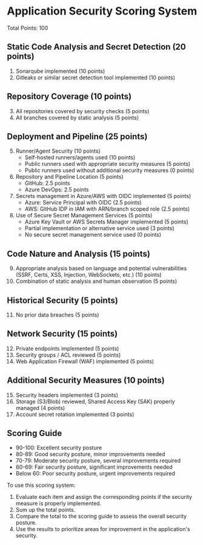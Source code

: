 # Application Security Scoring System

Total Points: 100

## Static Code Analysis and Secret Detection (20 points)
1. Sonarqube implemented (10 points)
2. Gitleaks or similar secret detection tool implemented (10 points)

## Repository Coverage (10 points)
3. All repositories covered by security checks (5 points)
4. All branches covered by static analysis (5 points)

## Deployment and Pipeline (25 points)
5. Runner/Agent Security (10 points)
   - Self-hosted runners/agents used (10 points)
   - Public runners used with appropriate security measures (5 points)
   - Public runners used without additional security measures (0 points)
6. Repository and Pipeline Location (5 points)
   - GitHub: 2.5 points
   - Azure DevOps: 2.5 points
7. Secrets management in Azure/AWS with OIDC implemented (5 points)
   - Azure: Service Principal with OIDC (2.5 points)
   - AWS: GitHub IDP in IAM with ARN/branch scoped role (2.5 points)
8. Use of Secure Secret Management Services (5 points)
   - Azure Key Vault or AWS Secrets Manager implemented (5 points)
   - Partial implementation or alternative service used (3 points)
   - No secure secret management service used (0 points)

## Code Nature and Analysis (15 points)
9. Appropriate analysis based on language and potential vulnerabilities (SSRF, Certs, XSS, Injection, WebSockets, etc.) (10 points)
10. Combination of static analysis and human observation (5 points)

## Historical Security (5 points)
11. No prior data breaches (5 points)

## Network Security (15 points)
12. Private endpoints implemented (5 points)
13. Security groups / ACL reviewed (5 points)
14. Web Application Firewall (WAF) implemented (5 points)

## Additional Security Measures (10 points)
15. Security headers implemented (3 points)
16. Storage (S3/Blob) reviewed, Shared Access Key (SAK) properly managed (4 points)
17. Account secret rotation implemented (3 points)

## Scoring Guide
- 90-100: Excellent security posture
- 80-89: Good security posture, minor improvements needed
- 70-79: Moderate security posture, several improvements required
- 60-69: Fair security posture, significant improvements needed
- Below 60: Poor security posture, urgent improvements required

To use this scoring system:
1. Evaluate each item and assign the corresponding points if the security measure is properly implemented.
2. Sum up the total points.
3. Compare the total to the scoring guide to assess the overall security posture.
4. Use the results to prioritize areas for improvement in the application's security.
